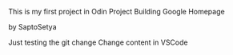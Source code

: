 This is my first project in Odin Project
Building Google Homepage

by
SaptoSetya

Just testing the git change
Change content in VSCode